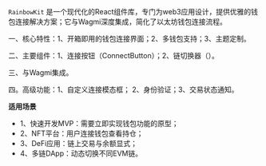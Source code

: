 `RainbowKit` 是一个现代化的React组件库，专门为web3应用设计，提供优雅的钱包连接解决方案；它与Wagmi深度集成，简化了以太坊钱包连接流程。

一、核心特性：1、开箱即用的钱包连接界面；2、多钱包支持；3、主题定制。

二、主要组件：1、连接按钮（ConnectButton）；2、链切换器（）。

三、与Wagmi集成。

四。高级功能：1、自定义连接模态框； 2、身份验证；3、交易状态通知。

**适用场景**
- 1、快速开发MVP：需要立即实现钱包功能的原型；
- 2、NFT平台：用户连接钱包查看持仓；
- 3、DeFi应用：链上交易与余额显式；
- 4、多链DApp：动态切换不同EVM链。
